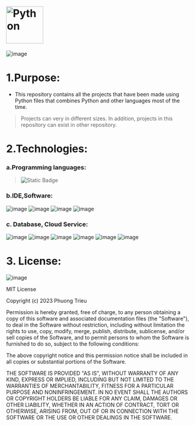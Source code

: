 # <img src="https://github.com/phuongtrieu97coder/Readme_Content_Structure/assets/82598726/174e2883-2d0b-4d01-8992-32f709b72373" alt="Python" width="100px" height="100px">


![image](https://github.com/phuongtrieu97coder/Python_projects/assets/82598726/19e383e6-169d-428b-8879-766b22b50211)


# 1.Purpose:

- This repository contains all the projects that have been made using Python files that combines Python and other languages most of the time. 

> Projects can very in different sizes. In addition, projects in this repository can exist in other repository.


# 2.Technologies:

### a.Programming languages:

> ![Static Badge](https://img.shields.io/badge/Python-Python-%233776AB)

### b.IDE,Software:

![image](https://user-images.githubusercontent.com/82598726/181828247-0a180433-7628-45d0-91fc-c653225c57aa.png) ![image](https://user-images.githubusercontent.com/82598726/181828341-f2d35c6d-863e-4f1c-af84-a9ebc1e33d58.png) ![image](https://user-images.githubusercontent.com/82598726/181830045-2769b49a-2b5a-43ad-b519-5ae02d5b736a.png)
 ![image](https://user-images.githubusercontent.com/82598726/181828437-03bf1b40-f35c-4e48-8ebd-127ef3a6f49d.png)


### c. Database, Cloud Service:

![image](https://user-images.githubusercontent.com/82598726/181828437-03bf1b40-f35c-4e48-8ebd-127ef3a6f49d.png) ![image](https://user-images.githubusercontent.com/82598726/181828759-13c51469-e35d-44d6-af61-dfff064b7536.png) ![image](https://user-images.githubusercontent.com/82598726/181830075-a40dcdfe-519c-4a5d-90cd-c3eb308f8cce.png)
 ![image](https://user-images.githubusercontent.com/82598726/181828843-3ba0f2e8-a5dc-4268-b646-5b21898e1139.png) ![image](https://user-images.githubusercontent.com/82598726/181828934-4524165b-801b-44a8-97b4-3966d2eb3c93.png) ![image](https://github.com/phuongtrieu97coder/Readme_Content_Structure/assets/82598726/af834077-9c80-41e0-b713-b1a2734c3acf)

# 3. License: 
![image](https://github.com/phuongtrieu97coder/Python_projects/assets/82598726/4fe8d062-5b6c-4bd2-bedf-7f5fa0076ba3)


MIT License

Copyright (c) 2023 Phuong Trieu

Permission is hereby granted, free of charge, to any person obtaining a copy
of this software and associated documentation files (the "Software"), to deal
in the Software without restriction, including without limitation the rights
to use, copy, modify, merge, publish, distribute, sublicense, and/or sell
copies of the Software, and to permit persons to whom the Software is
furnished to do so, subject to the following conditions:

The above copyright notice and this permission notice shall be included in all
copies or substantial portions of the Software.

THE SOFTWARE IS PROVIDED "AS IS", WITHOUT WARRANTY OF ANY KIND, EXPRESS OR
IMPLIED, INCLUDING BUT NOT LIMITED TO THE WARRANTIES OF MERCHANTABILITY,
FITNESS FOR A PARTICULAR PURPOSE AND NONINFRINGEMENT. IN NO EVENT SHALL THE
AUTHORS OR COPYRIGHT HOLDERS BE LIABLE FOR ANY CLAIM, DAMAGES OR OTHER
LIABILITY, WHETHER IN AN ACTION OF CONTRACT, TORT OR OTHERWISE, ARISING FROM,
OUT OF OR IN CONNECTION WITH THE SOFTWARE OR THE USE OR OTHER DEALINGS IN THE
SOFTWARE.

